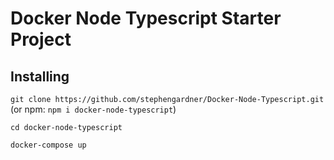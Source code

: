 # Docker Node Typescript Starter Project


## Installing
`git clone https://github.com/stephengardner/Docker-Node-Typescript.git` (or npm: `npm i docker-node-typescript`)

`cd docker-node-typescript`

`docker-compose up`


